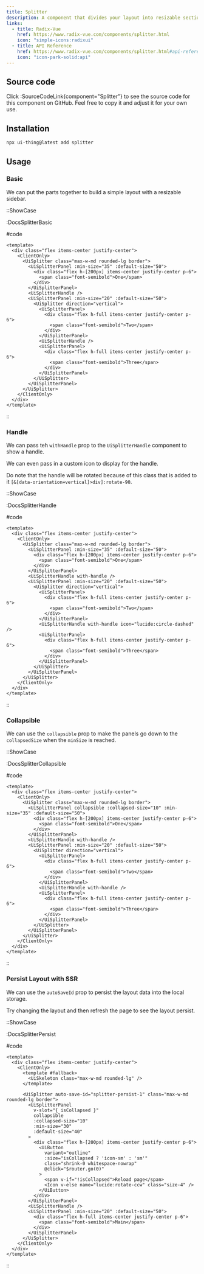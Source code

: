 ```yaml
---
title: Splitter
description: A component that divides your layout into resizable sections.
links:
  - title: Radix-Vue
    href: https://www.radix-vue.com/components/splitter.html
    icon: "simple-icons:radixui"
  - title: API Reference
    href: https://www.radix-vue.com/components/splitter.html#api-reference
    icon: "icon-park-solid:api"
---
```


## Source code

Click :SourceCodeLink{component="Splitter"} to see the source code for this component on GitHub. Feel free to copy it and adjust it for your own use.

## Installation

```bash
npx ui-thing@latest add splitter
```

## Usage

### Basic

We can put the parts together to build a simple layout with a resizable sidebar.

::ShowCase

:DocsSplitterBasic

#code

<!-- automd:file src="../../app/components/content/Docs/Splitter/DocsSplitterBasic.vue" code lang="vue -->

```"vue [DocsSplitterBasic.vue]
<template>
  <div class="flex items-center justify-center">
    <ClientOnly>
      <UiSplitter class="max-w-md rounded-lg border">
        <UiSplitterPanel :min-size="35" :default-size="50">
          <div class="flex h-[200px] items-center justify-center p-6">
            <span class="font-semibold">One</span>
          </div>
        </UiSplitterPanel>
        <UiSplitterHandle />
        <UiSplitterPanel :min-size="20" :default-size="50">
          <UiSplitter direction="vertical">
            <UiSplitterPanel>
              <div class="flex h-full items-center justify-center p-6">
                <span class="font-semibold">Two</span>
              </div>
            </UiSplitterPanel>
            <UiSplitterHandle />
            <UiSplitterPanel>
              <div class="flex h-full items-center justify-center p-6">
                <span class="font-semibold">Three</span>
              </div>
            </UiSplitterPanel>
          </UiSplitter>
        </UiSplitterPanel>
      </UiSplitter>
    </ClientOnly>
  </div>
</template>

```

<!-- /automd -->

::

### Handle

We can pass teh `withHandle` prop to the `UiSplitterHandle` component to show a handle.

We can even pass in a custom icon to display for the handle.

Do note that the handle will be rotated because of this class that is added to it `[&[data-orientation=vertical]>div]:rotate-90`.

::ShowCase

:DocsSplitterHandle

#code

<!-- automd:file src="../../app/components/content/Docs/Splitter/DocsSplitterHandle.vue" code lang="vue -->

```"vue [DocsSplitterHandle.vue]
<template>
  <div class="flex items-center justify-center">
    <ClientOnly>
      <UiSplitter class="max-w-md rounded-lg border">
        <UiSplitterPanel :min-size="35" :default-size="50">
          <div class="flex h-[200px] items-center justify-center p-6">
            <span class="font-semibold">One</span>
          </div>
        </UiSplitterPanel>
        <UiSplitterHandle with-handle />
        <UiSplitterPanel :min-size="20" :default-size="50">
          <UiSplitter direction="vertical">
            <UiSplitterPanel>
              <div class="flex h-full items-center justify-center p-6">
                <span class="font-semibold">Two</span>
              </div>
            </UiSplitterPanel>
            <UiSplitterHandle with-handle icon="lucide:circle-dashed" />
            <UiSplitterPanel>
              <div class="flex h-full items-center justify-center p-6">
                <span class="font-semibold">Three</span>
              </div>
            </UiSplitterPanel>
          </UiSplitter>
        </UiSplitterPanel>
      </UiSplitter>
    </ClientOnly>
  </div>
</template>

```

<!-- /automd -->

::

### Collapsible

We can use the `collapsible` prop to make the panels go down to the `collapsedSize` when the `minSize` is reached.

::ShowCase

:DocsSplitterCollapsible

#code

<!-- automd:file src="../../app/components/content/Docs/Splitter/DocsSplitterCollapsible.vue" code lang="vue -->

```"vue [DocsSplitterCollapsible.vue]
<template>
  <div class="flex items-center justify-center">
    <ClientOnly>
      <UiSplitter class="max-w-md rounded-lg border">
        <UiSplitterPanel collapsible :collapsed-size="10" :min-size="35" :default-size="50">
          <div class="flex h-[200px] items-center justify-center p-6">
            <span class="font-semibold">One</span>
          </div>
        </UiSplitterPanel>
        <UiSplitterHandle with-handle />
        <UiSplitterPanel :min-size="20" :default-size="50">
          <UiSplitter direction="vertical">
            <UiSplitterPanel>
              <div class="flex h-full items-center justify-center p-6">
                <span class="font-semibold">Two</span>
              </div>
            </UiSplitterPanel>
            <UiSplitterHandle with-handle />
            <UiSplitterPanel>
              <div class="flex h-full items-center justify-center p-6">
                <span class="font-semibold">Three</span>
              </div>
            </UiSplitterPanel>
          </UiSplitter>
        </UiSplitterPanel>
      </UiSplitter>
    </ClientOnly>
  </div>
</template>

```

<!-- /automd -->

::

### Persist Layout with SSR

We can use the `autoSaveId` prop to persist the layout data into the local storage.

Try changing the layout and then refresh the page to see the layout persist.

::ShowCase

:DocsSplitterPersist

#code

<!-- automd:file src="../../app/components/content/Docs/Splitter/DocsSplitterPersist.vue" code lang="vue -->

```"vue [DocsSplitterPersist.vue]
<template>
  <div class="flex items-center justify-center">
    <ClientOnly>
      <template #fallback>
        <UiSkeleton class="max-w-md rounded-lg" />
      </template>

      <UiSplitter auto-save-id="splitter-persist-1" class="max-w-md rounded-lg border">
        <UiSplitterPanel
          v-slot="{ isCollapsed }"
          collapsible
          :collapsed-size="10"
          :min-size="30"
          :default-size="40"
        >
          <div class="flex h-[200px] items-center justify-center p-6">
            <UiButton
              variant="outline"
              :size="isCollapsed ? 'icon-sm' : 'sm'"
              class="shrink-0 whitespace-nowrap"
              @click="$router.go(0)"
            >
              <span v-if="!isCollapsed">Reload page</span>
              <Icon v-else name="lucide:rotate-ccw" class="size-4" />
            </UiButton>
          </div>
        </UiSplitterPanel>
        <UiSplitterHandle />
        <UiSplitterPanel :min-size="20" :default-size="50">
          <div class="flex h-full items-center justify-center p-6">
            <span class="font-semibold">Main</span>
          </div>
        </UiSplitterPanel>
      </UiSplitter>
    </ClientOnly>
  </div>
</template>

```

<!-- /automd -->

::
